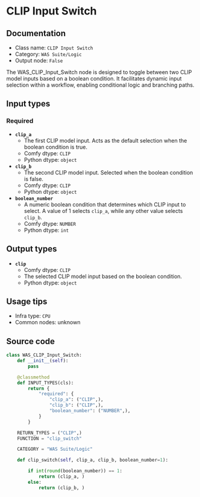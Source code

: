 # CLIP Input Switch
## Documentation
- Class name: `CLIP Input Switch`
- Category: `WAS Suite/Logic`
- Output node: `False`

The WAS_CLIP_Input_Switch node is designed to toggle between two CLIP model inputs based on a boolean condition. It facilitates dynamic input selection within a workflow, enabling conditional logic and branching paths.
## Input types
### Required
- **`clip_a`**
    - The first CLIP model input. Acts as the default selection when the boolean condition is true.
    - Comfy dtype: `CLIP`
    - Python dtype: `object`
- **`clip_b`**
    - The second CLIP model input. Selected when the boolean condition is false.
    - Comfy dtype: `CLIP`
    - Python dtype: `object`
- **`boolean_number`**
    - A numeric boolean condition that determines which CLIP input to select. A value of 1 selects `clip_a`, while any other value selects `clip_b`.
    - Comfy dtype: `NUMBER`
    - Python dtype: `int`
## Output types
- **`clip`**
    - Comfy dtype: `CLIP`
    - The selected CLIP model input based on the boolean condition.
    - Python dtype: `object`
## Usage tips
- Infra type: `CPU`
- Common nodes: unknown


## Source code
```python
class WAS_CLIP_Input_Switch:
    def __init__(self):
        pass

    @classmethod
    def INPUT_TYPES(cls):
        return {
            "required": {
                "clip_a": ("CLIP",),
                "clip_b": ("CLIP",),
                "boolean_number": ("NUMBER",),
            }
        }

    RETURN_TYPES = ("CLIP",)
    FUNCTION = "clip_switch"

    CATEGORY = "WAS Suite/Logic"

    def clip_switch(self, clip_a, clip_b, boolean_number=1):

        if int(round(boolean_number)) == 1:
            return (clip_a, )
        else:
            return (clip_b, )

```
